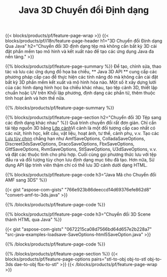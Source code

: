 ﻿---
title: Java 3D Chuyển đổi Định dạng
url: /vi/java/conversion/
description: Chuyển đổi 3D định dạng amf 3ds amf ase att dae drc dxf fbx gltf jt obj ply rvm stl u3d usdz usd vrml x với vài dòng mã Java qua Java thư viện.
---
{{< blocks/products/pf/feature-page-wrap >}}
{{< blocks/products/pf/i18n/feature-page-header h1="3D Chuyển đổi Định dạng Qua Java" h2="Chuyển đổi 3D định dạng tệp mà không cần bất kỳ 3D cài đặt phần mềm tạo mô hình và kết xuất nào để tạo các ứng dụng Java đa nền tảng." >}}

{{% blocks/products/pf/feature-page-summary %}}
Để tạo, chỉnh sửa, thao tác và lưu các ứng dụng đồ họa ba chiều, ** Java 3D API ** cung cấp các phương pháp cấp cao để thực hiện các tính năng đó mà không cần cài đặt bất kỳ 3D phần mềm kết xuất và mô hình hóa nào. Một số ít xây dựng lưới của các hình dạng hình học ba chiều khác nhau, tạo tệp cảnh 3D, thiết lập chuẩn hoặc UV trên Khối lập phương, định dạng các phần tử, thêm thuộc tính hoạt ảnh và hơn thế nữa. 

{{% /blocks/products/pf/feature-page-summary %}}

{{% blocks/products/pf/feature-page-section h2="Chuyển đổi 3D Tệp sang các định dạng khác nhau" %}}
Quá trình chuyển đổi rất đơn giản. Chỉ cần tải tệp nguồn 3D bằng [Lớp cảnh](https://apireference.aspose.com/3d/java/com.aspose.threed/Scene)Vì cảnh là một đối tượng cấp cao nhất có các nút, hình học, kết cấu, vật liệu, hoạt ảnh, tư thế, cảnh phụ, v.v. Tạo các [Lưu tùy chọn](https://apireference.aspose.com/3d/java/com.aspose.threed/SaveOptions) chẳng hạn như AmfSaveOptions, ColladaSaveOptions, Discreet3dsSaveOptions, DracoSaveOptions, FbxSaveOptions, GltfSaveOptions, RvmSaveOptions, StlSaveOptions, U3dSaveOptions, v.v. và đặt các thuộc tính cho phù hợp. Cuối cùng gọi phương thức lưu với tệp đầu ra và đối tượng tùy chọn lưu định dạng mục tiêu đã tạo. Hơn nữa, Sử dụng API lập trình viên thậm chí có thể lưu 3D cảnh dưới dạng HTML.


{{% blocks/products/pf/feature-page-code h3="Java Mã cho Chuyển đổi AMF sang 3DS" %}}

{{< gist "aspose-com-gists" "766e923b86deeccd14d69376efe862d8" "convert-amf-to-3ds.java" >}}

{{% /blocks/products/pf/feature-page-code %}}


{{% blocks/products/pf/feature-page-code h3="Chuyển đổi 3D Scene thành HTML qua Java" %}}

{{< gist "aspose-com-gists" "0672215ca08d7566bd64d657e2b228a7" "src-java-examples-loadsave-SaveOptions-html5SaveOption.java" >}}

{{% /blocks/products/pf/feature-page-code %}}

{{% /blocks/products/pf/feature-page-section %}}
{{< blocks/products/pf/feature-page-options pairs="stl-to-obj obj-to-stl obj-to-3ds dae-to-obj fbx-to-stl" >}}
{{< /blocks/products/pf/feature-page-wrap >}}

